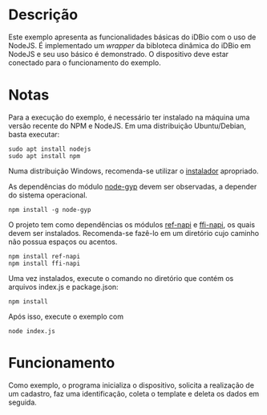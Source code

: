 # Descrição

Este exemplo apresenta as funcionalidades básicas do iDBio com o uso de NodeJS. É implementado um *wrapper* da bibloteca dinâmica do iDBio em NodeJS e seu uso básico é demonstrado. O dispositivo deve estar conectado para o funcionamento do exemplo.

# Notas

Para a execução do exemplo, é necessário ter instalado na máquina uma versão recente do NPM e NodeJS. Em uma distribuição Ubuntu/Debian, basta executar:

```
sudo apt install nodejs
sudo apt install npm
```

Numa distribuição Windows, recomenda-se utilizar o [instalador](https://nodejs.org/en/download/) apropriado.

As dependências do módulo [node-gyp](https://github.com/nodejs/node-gyp#installation) devem ser observadas, a depender do sistema operacional.

```
npm install -g node-gyp
```

O projeto tem como dependências os módulos [ref-napi](https://github.com/node-ffi-napi/ref-napi) e [ffi-napi](https://github.com/node-ffi-napi/node-ffi-napi), os quais devem ser instalados. Recomenda-se fazê-lo em um diretório cujo caminho não possua espaços ou acentos.

```
npm install ref-napi
npm install ffi-napi
```

Uma vez instalados, execute o comando no diretório que contém os arquivos index.js e package.json:

```
npm install
```

Após isso, execute o exemplo com

```
node index.js
```

# Funcionamento

Como exemplo, o programa inicializa o dispositivo, solicita a realização de um cadastro, faz uma identificação, coleta o template e deleta os dados em seguida.
